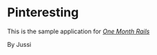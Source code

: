 # Pinteresting

This is the sample application for [*One Month Rails*](http://onemonthrails)

By Jussi